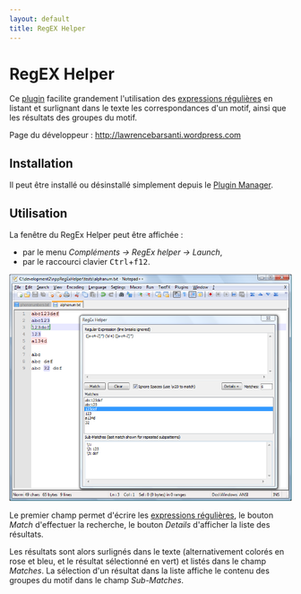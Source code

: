 ```yaml
---
layout: default
title: RegEX Helper
---
```

# RegEX Helper

Ce [plugin](../plugins.md) facilite grandement l'utilisation des [expressions régulières](expressions-regulieres.md) en listant et surlignant dans le texte les correspondances d'un motif, ainsi que les résultats des groupes du motif.

Page du développeur : <http://lawrencebarsanti.wordpress.com>

## Installation

Il peut être installé ou désinstallé simplement depuis le [Plugin Manager](plugin-manager.md).

## Utilisation

La fenêtre du RegEx Helper peut être affichée :

- par le menu *Compléments -> RegEx helper -> Launch*,
- par le raccourci clavier <kbd>Ctrl</kbd>+<kbd>f12</kbd>.

![Fenêtre du RegEx Helper](/images/plugins/regex-helper.png)

Le premier champ permet d'écrire les [expressions régulières](expressions-regulieres.md), le bouton *Match* d'effectuer la recherche, le bouton *Details* d'afficher la liste des résultats.

Les résultats sont alors surlignés dans le texte (alternativement colorés en rose et bleu, et le résultat sélectionné en vert) et listés dans le champ *Matches*. La sélection d'un résultat dans la liste affiche le contenu des groupes du motif dans le champ *Sub-Matches*.
